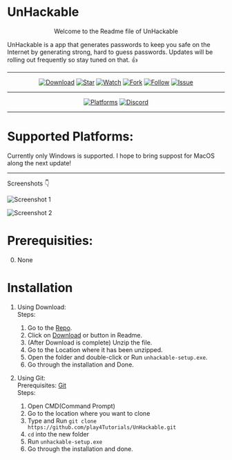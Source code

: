 # UnHackable

<p align="center"> Welcome to the Readme file of UnHackable </p>

UnHackable is a app that generates passwords to keep you safe on the Internet by generating strong, hard to guess passwords.
Updates will be rolling out frequently so stay tuned on that. :+1:
***
<p align="center">
<a href="https://github.com/play4Tutorials/UnHackable/archive/master.zip"><img src="https://img.shields.io/badge/UnHackable-Download-blue?style=flat-square" alt="Download"></a>
<a href="https://github.com/play4Tutorials/UnHackable"><img src="https://img.shields.io/badge/UnHackable-Star-blueviolet?style=flat-square" alt="Star"></a>
<a href="https://github.com/play4Tutorials/UnHackable/subscription"><img src="https://img.shields.io/badge/UnHackable-Watch-critical?style=flat-square" alt="Watch"></a>
<a href="https://github.com/play4Tutorials/UnHackable/fork"><img src="https://img.shields.io/badge/UnHackable-Fork-red?style=flat-square" alt="Fork"></a>
<a href="https://github.com/play4Tutorials"><img src="https://img.shields.io/badge/UnHackable-Follow-important?style=flat-square&logo=github" alt="Follow"></a>
<a href="https://github.com/play4Tutorials/UnHackable/issues"><img src="https://img.shields.io/badge/UnHackable-Issue-critical?style=flat-square" alt="Issue"></a>
</p>

***

<p align="center">
<a href="#supported-platforms"><img src="https://img.shields.io/badge/Platforms-Windows-blue?style=flat-square&logo=windows" alt="Platforms"></a>
<a href="https://discord.gg/C7SH25mq56"><img src="https://img.shields.io/badge/Discord-UnHackable-blue?style=flat-square&logo=discord" alt="Discord"></a>
</p>

***
# Supported Platforms:

Currently only Windows is supported. I hope to bring suppost for MacOS along the next update!
***
Screenshots :point_down:

![Screenshot 1](https://cdn.discordapp.com/attachments/765166281334325300/783655534682177576/Screenshot-1.png)

![Screenshot 2](https://cdn.discordapp.com/attachments/765166281334325300/783655539082133554/Screenshot-2.png)

# Prerequisities:
0. None

# Installation

1. Using Download:<br/>
   Steps:
   1. Go to the <a href="https://github.com/play4Tutorials/UnHackable">Repo</a>.
   2. Click on <a href="https://github.com/play4Tutorials/UnHackable/archive/master.zip">Download</a> or button in Readme.
   3. (After Download is complete) Unzip the file.
   4. Go to the Location where it has been unzipped.
   5. Open the folder and double-click or Run `unhackable-setup.exe`.
   6. Go through the installation and Done.
   
2. Using Git:<br/>
   Prerequisites:
   <a href="https://git-scm.com/downloads">Git</a><br/>
   Steps:
   1. Open CMD(Command Prompt)
   2. Go to the location where you want to clone
   3. Type and Run `git clone https://github.com/play4Tutorials/UnHackable.git`
   4. `cd` into the new folder
   5. Run `unhackable-setup.exe`
   6. Go through the installation and done.
